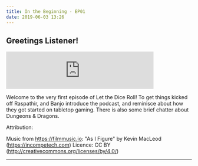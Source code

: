 ```yaml
---
title: In the Beginning - EP01
date: 2019-06-03 13:26
---
```


## Greetings Listener! 

<iframe class="player" src="https://anchor.fm/letthediceroll/embed/episodes/The-Beginning---EP01-e490rf" height="102px" width="400px" frameborder="0" scrolling="no"></iframe>


Welcome to the very first episode of Let the Dice Roll!  To get things kicked off Raspathir, and Banjo introduce the podcast, and reminisce about how they got started on tabletop gaming.  There is also some brief chatter about Dungeons & Dragons.

 
Attribution:

Music from https://filmmusic.io:
"As I Figure" by Kevin MacLeod (https://incompetech.com)
Licence: CC BY (http://creativecommons.org/licenses/by/4.0/)

***
